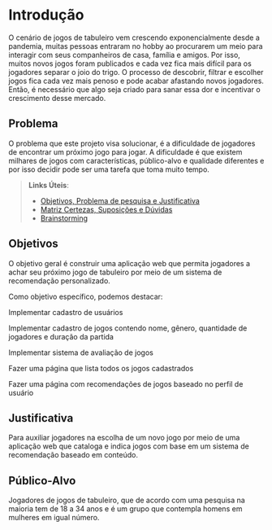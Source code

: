 # Introdução

O cenário de jogos de tabuleiro vem crescendo exponencialmente desde a pandemia, muitas pessoas entraram no hobby ao procurarem um meio para interagir com seus companheiros de casa, família e amigos. Por isso, muitos novos jogos foram publicados e cada vez fica mais difícil para os jogadores separar o joio do trigo. O processo de descobrir, filtrar e escolher jogos fica cada vez mais penoso e pode acabar afastando novos jogadores. Então, é necessário que algo seja criado para sanar essa dor e incentivar o crescimento desse mercado.

## Problema
O problema que este projeto visa solucionar, é a dificuldade de jogadores de encontrar um próximo jogo para jogar. A dificuldade é que existem milhares de jogos com características, público-alvo e qualidade diferentes e por isso decidir pode ser uma tarefa que toma muito tempo. 

> **Links Úteis**:
> - [Objetivos, Problema de pesquisa e Justificativa](https://medium.com/@versioparole/objetivos-problema-de-pesquisa-e-justificativa-c98c8233b9c3)
> - [Matriz Certezas, Suposições e Dúvidas](https://medium.com/educa%C3%A7%C3%A3o-fora-da-caixa/matriz-certezas-suposi%C3%A7%C3%B5es-e-d%C3%BAvidas-fa2263633655)
> - [Brainstorming](https://www.euax.com.br/2018/09/brainstorming/)

## Objetivos

O objetivo geral é construir uma aplicação web que permita jogadores a achar seu próximo jogo de tabuleiro por meio de um sistema de recomendação personalizado. 

Como objetivo específico, podemos destacar: 

Implementar cadastro de usuários 

Implementar cadastro de jogos contendo nome, gênero, quantidade de jogadores e duração da partida 

Implementar sistema de avaliação de jogos 

Fazer uma página que lista todos os jogos cadastrados 

Fazer uma página com recomendações de jogos baseado no perfil de usuário 


## Justificativa

Para auxiliar jogadores na escolha de um novo jogo por meio de uma aplicação web que cataloga e indica jogos com base em um sistema de recomendação baseado em conteúdo. 

## Público-Alvo

Jogadores de jogos de tabuleiro, que de acordo com uma pesquisa na maioria tem de 18 a 34 anos e é um grupo que contempla homens em mulheres em igual número. 
